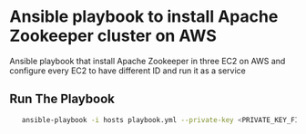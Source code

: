# Ansible playbook to install Apache Zookeeper cluster on AWS
Ansible playbook that install Apache Zookeeper in three EC2 on AWS and configure every EC2 to have different ID and run it as a service

## Run The Playbook
```sh
   ansible-playbook -i hosts playbook.yml --private-key <PRIVATE_KEY_FILE>
```
